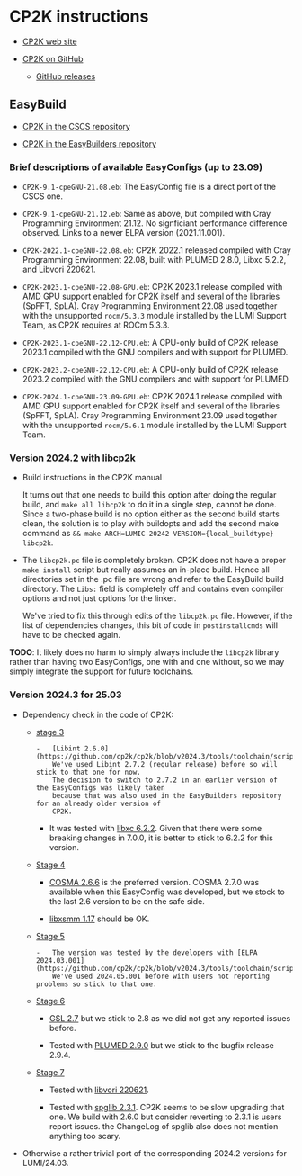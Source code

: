# CP2K instructions

-   [CP2K web site](https://www.cp2k.org/)

-   [CP2K on GitHub](https://github.com/cp2k/cp2k)

    -   [GitHub releases](https://github.com/cp2k/cp2k/releases)


## EasyBuild

-   [CP2K in the CSCS repository](https://github.com/eth-cscs/production/tree/master/easybuild/easyconfigs/c/CP2K)

-   [CP2K in the EasyBuilders repository](https://github.com/easybuilders/easybuild-easyconfigs/tree/develop/easybuild/easyconfigs/c/CP2K)


### Brief descriptions of available EasyConfigs (up to 23.09)

-   `CP2K-9.1-cpeGNU-21.08.eb`: The EasyConfig file is a direct port of the CSCS one.

-   `CP2K-9.1-cpeGNU-21.12.eb`: Same as above, but compiled with Cray Programming Environment 21.12. 
    No signficiant performance difference observed. Links to a newer ELPA version (2021.11.001).

-   `CP2K-2022.1-cpeGNU-22.08.eb`: CP2K 2022.1 released compiled with Cray Programming Environment 22.08, 
    built with PLUMED 2.8.0, Libxc 5.2.2, and Libvori 220621.

-   `CP2K-2023.1-cpeGNU-22.08-GPU.eb`: CP2K 2023.1 release compiled with AMD GPU support enabled for CP2K 
    itself and several of the libraries (SpFFT, SpLA). Cray Programming Environment 22.08 used together with 
    the unsupported `rocm/5.3.3` module installed by the LUMI Support Team, as CP2K requires at ROCm 5.3.3.

-   `CP2K-2023.1-cpeGNU-22.12-CPU.eb`: A CPU-only build of CP2K release 2023.1 compiled with the GNU compilers
    and with support for PLUMED.

-   `CP2K-2023.2-cpeGNU-22.12-CPU.eb`: A CPU-only build of CP2K release 2023.2 compiled with the GNU compilers
    and with support for PLUMED.

-   `CP2K-2024.1-cpeGNU-23.09-GPU.eb`: CP2K 2024.1 release compiled with AMD GPU support enabled for CP2K 
    itself and several of the libraries (SpFFT, SpLA). Cray Programming Environment 23.09 used together with 
    the unsupported `rocm/5.6.1` module installed by the LUMI Support Team.

    
### Version 2024.2 with libcp2k

-   Build instructions in the CP2K manual

    It turns out that one needs to build this option after doing the regular build,
    and `make all libcp2k` to do it in a single step, cannot be done. Since a two-phase
    build is no option either as the second build starts clean, the solution is to play
    with buildopts and add the second make command as
    `&& make ARCH=LUMIC-20242 VERSION={local_buildtype} libcp2k`.
    
-   The `libcp2k.pc` file is completely broken. CP2K does not have a proper `make install`
    script but really assumes an in-place build. Hence all directories set in the .pc file
    are wrong and refer to the EasyBuild build directory. The `Libs:` field is completely 
    off and contains even compiler options and not just options for the linker.
    
    We've tried to fix this through edits of the `libcp2k.pc` file. However, if the list of
    dependencies changes, this bit of code in `postinstallcmds` will have to be checked again.

**TODO**: It likely does no harm to simply always include the `libcp2k` library rather than
having two EasyConfigs, one with and one without, so we may simply integrate the support for
future toolchains.


### Version 2024.3 for 25.03

-   Dependency check in the code of CP2K:

    -   [stage 3](https://github.com/cp2k/cp2k/tree/v2024.3/tools/toolchain/scripts/stage3)
        
    		-   [Libint 2.6.0](https://github.com/cp2k/cp2k/blob/v2024.3/tools/toolchain/scripts/stage3/install_libint.sh#L15).
    		    We've used Libint 2.7.2 (regular release) before so will stick to that one for now.
    		    The decision to switch to 2.7.2 in an earlier version of the EasyConfigs was likely taken
    		    because that was also used in the EasyBuilders repository for an already older version of 
    		    CP2K.

        -   It was tested with [libxc 6.2.2](https://github.com/cp2k/cp2k/blob/v2024.3/tools/toolchain/scripts/stage3/install_libxc.sh#L9).
            Given that there were some breaking changes in 7.0.0, it is better to stick to 6.2.2
            for this version.
            
    -   [Stage 4](https://github.com/cp2k/cp2k/tree/v2024.3/tools/toolchain/scripts/stage4)

        -   [COSMA 2.6.6](https://github.com/cp2k/cp2k/blob/v2024.3/tools/toolchain/scripts/stage4/install_cosma.sh#L9)
            is the preferred version. COSMA 2.7.0 was available when this EasyConfig 
            was developed, but we stock to the last 2.6 version to be on the safe side.
    
        -   [libxsmm 1.17](https://github.com/cp2k/cp2k/blob/v2024.3/tools/toolchain/scripts/stage3/install_libxc.sh#L9)
            should be OK.
            
    -   [Stage 5](https://github.com/cp2k/cp2k/tree/v2024.3/tools/toolchain/scripts/stage5)
        
    		-   The version was tested by the developers with [ELPA 2024.03.001](https://github.com/cp2k/cp2k/blob/v2024.3/tools/toolchain/scripts/stage5/install_elpa.sh#L10).
       		 	We've used 2024.05.001 before with users not reporting problems so stick to that one.
       		 	
    -   [Stage 6](https://github.com/cp2k/cp2k/tree/v2024.3/tools/toolchain/scripts/stage6)
    
        -   [GSL 2.7](https://github.com/cp2k/cp2k/blob/v2024.3/tools/toolchain/scripts/stage6/install_gsl.sh#L9)
            but we stick to 2.8 as we did not get any reported issues before.
            
        -   Tested with [PLUMED 2.9.0](https://github.com/cp2k/cp2k/blob/v2024.3/tools/toolchain/scripts/stage6/install_plumed.sh#L9)
            but we stick to the bugfix release 2.9.4.
        
    -   [Stage 7](https://github.com/cp2k/cp2k/tree/v2024.3/tools/toolchain/scripts/stage7)
    
        -   Tested with [libvori 220621](https://github.com/cp2k/cp2k/blob/v2024.3/tools/toolchain/scripts/stage7/install_libvori.sh#L10).
        
        -   Tested with [spglib 2.3.1](https://github.com/cp2k/cp2k/blob/v2024.3/tools/toolchain/scripts/stage7/install_spglib.sh#L8).
            CP2K seems to be slow upgrading that one. We build with 2.6.0 but consider reverting to 
            2.3.1 is users report issues. the ChangeLog of spglib also does not mention anything too scary.
            
-   Otherwise a rather trivial port of the corresponding 2024.2 versions for LUMI/24.03.   
        
    